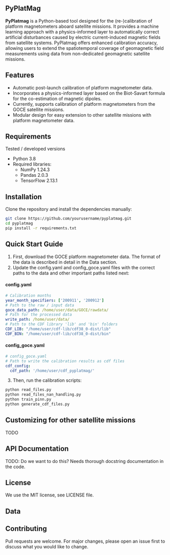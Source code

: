 ## PyPlatMag
**PyPlatmag** is a Python-based tool designed for the (re-)calibration of platform magnetometers aboard satellite missions. 
It provides a machine learning approach with a physics-informed layer to automatically correct artificial disturbances caused by electric current-induced magnetic fields from satellite systems. 
PyPlatmag offers enhanced calibration accuracy, allowing users to extend the spatiotemporal coverage of geomagnetic field measurements using data from non-dedicated geomagnetic satellite missions.

## Features
- Automatic post-launch calibration of platform magnetometer data.
- Incorporates a physics-informed layer based on the Biot-Savart formula for the co-estimation of magnetic dipoles.
- Currently, supports calibration of platform magnetometers from the GOCE satellite missions.
- Modular design for easy extension to other satellite missions with platform magnetometer data.

## Requirements
Tested / developed versions
- Python 3.8
- Required libraries:
  - NumPy 1.24.3
  - Pandas 2.0.3
  - TensorFlow 2.13.1

## Installation
Clone the repository and install the dependencies manually:
```bash
git clone https://github.com/yourusername/pyplatmag.git
cd pyplatmag
pip install -r requirements.txt
```

## Quick Start Guide
1. First, download the GOCE platform magnetometer data.
The format of the data is described in detail in the Data section.
2. Update the config.yaml and config_goce.yaml files with the correct paths to the data and other important paths listed next:
#### config.yaml
```yaml
# Calibration months
year_month_specifiers: ['200911', '200912']
# Path to the raw / input data
goce_data_path: /home/user/data/GOCE/rawdata/
# Path for the processed data
write_path: /home/user/data/
# Path to the CDF library 'lib' and 'bin' folders
CDF_LIB: "/home/user/cdf-lib/cdf38_0-dist/lib"
CDF_BIN: "/home/user/cdf-lib/cdf38_0-dist/bin"
```
#### config_goce.yaml
```yaml
# config_goce.yaml
# Path to write the calibration results as cdf files
cdf_config:
  cdf_path: '/home/user/cdf_pyplatmag/'
```

3. Then, run the calibration scripts:
```bash
python read_files.py
python read_files_nan_handling.py
python train_pinn.py
python generate_cdf_files.py
```

## Customizing for other satellite missions

TODO

## API Documentation

TODO: Do we want to do this? Needs thorough docstring documentation in the code.

## License

We use the MIT license, see LICENSE file.


## Data

## Contributing
Pull requests are welcome. For major changes, please open an issue first to discuss what you would like to change.
